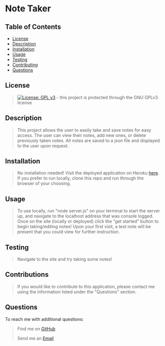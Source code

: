  # Note Taker
    
## Table of Contents
- [License](#License)
- [Description](#Description)
- [Installation](#Installation)
- [Usage](#Usage)
- [Testing](#Testing)
- [Contributing](#Contributing)
- [Questions](#Questions)
    
## License
> [![License: GPL v3](https://img.shields.io/badge/License-GPLv3-blue.svg)](https://www.gnu.org/licenses/gpl-3.0) - this project is protected through the GNU GPLv3 license

## Description
> This project allows the user to easily take and save notes for easy access. The user can view their notes, add new ones, or delete previously taken notes. All notes are saved to a json file and displayed to the user upon request.

## Installation
> No installation needed! Visit the deployed application on Heroku [here](https://sheltered-spire-11052.herokuapp.com/). If you prefer to run locally, clone this repo and run through the browser of your choosing.

## Usage
> To use locally, run "node server.js" on your terminal to start the server up, and navigate to the localhost address that was console logged. Once on the site (locally or deployed) click the "get started" button to begin taking/editing notes! Upon your first visit, a test note will be present that you could view for further instruction.

## Testing
> Navigate to the site and try taking some notes!

## Contributions
> If you would like to contribute to this application, please contact me using the information listed under the "Questions" section.

## Questions
To reach me with additional questions:
>
> Find me on [GitHub](https://github.com/nickkdb)
>
> Send me an [Email](mailto:nickkdb@gmail.com)

